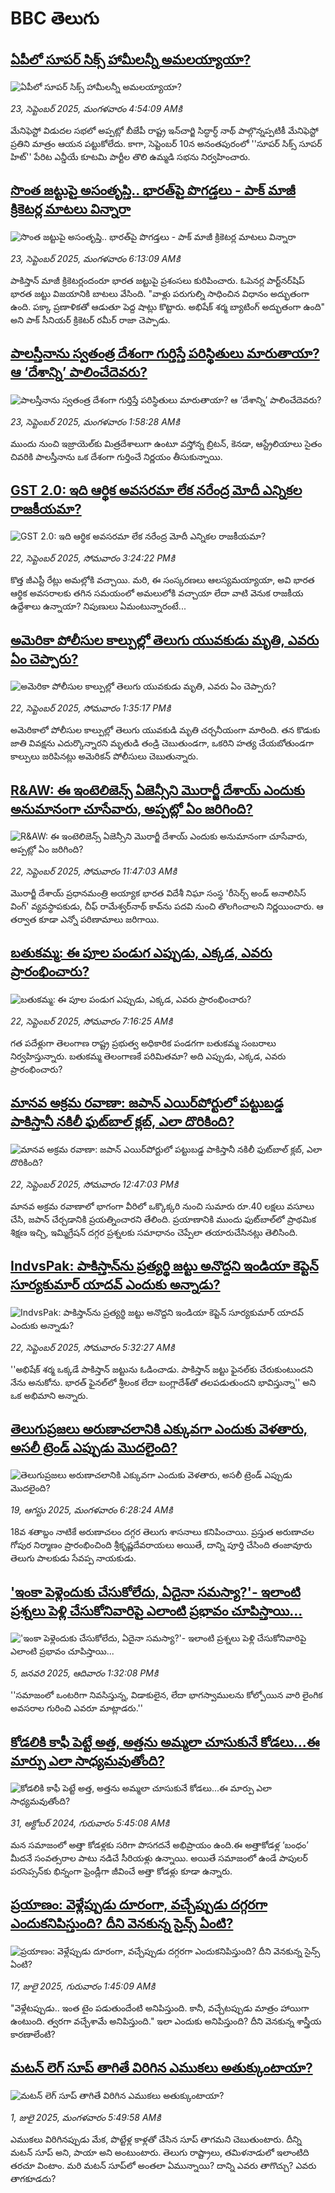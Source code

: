 # BBC తెలుగు## [ఏపీలో సూపర్‌ సిక్స్‌ హామీలన్నీ అమలయ్యాయా?](https://www.bbc.com/telugu/articles/cpd92xnlx9po?at_medium=RSS&at_campaign=rss?at_campaign=githubrss)![ఏపీలో సూపర్‌ సిక్స్‌ హామీలన్నీ అమలయ్యాయా?](https://ichef.bbci.co.uk/ace/ws/240/cpsprodpb/de46/live/497406d0-97b9-11f0-a1d2-01653bf009aa.jpg)_23, సెప్టెంబర్ 2025, మంగళవారం 4:54:09 AMకి_మేనిఫెస్టో విడుదల సభలో అప్పట్లో బీజేపీ రాష్ట్ర ఇన్‌చార్జి సిద్ధార్ధ్‌ నాథ్‌ పాల్గొన్నప్పటికీ మేనిఫెస్టో ప్రతిని మాత్రం ఆయన పట్టుకోలేదు.
కాగా, సెప్టెంబర్‌ 10న అనంతపురంలో ''సూపర్‌ సిక్స్‌ సూపర్‌ హిట్‌'' పేరిట ఎన్డీయే కూటమి పార్టీల తొలి ఉమ్మడి సభను నిర్వహించారు.## [సొంత జట్టుపై అసంతృప్తి.. భారత్‌పై పొగడ్తలు - పాక్ మాజీ క్రికెటర్ల మాటలు విన్నారా](https://www.bbc.com/telugu/articles/c179pxqj0d2o?at_medium=RSS&at_campaign=rss?at_campaign=githubrss)![సొంత జట్టుపై అసంతృప్తి.. భారత్‌పై పొగడ్తలు - పాక్ మాజీ క్రికెటర్ల మాటలు విన్నారా](https://ichef.bbci.co.uk/ace/ws/240/cpsprodpb/b081/live/60fde1c0-9842-11f0-b5c0-7b0147d87db9.png)_23, సెప్టెంబర్ 2025, మంగళవారం 6:13:09 AMకి_పాకిస్తాన్ మాజీ క్రికెటర్లందంరూ భారత జట్టుపై ప్రశంసలు కురిపించారు.
ఓపెనర్ల పార్ట్‌నర్‌షిప్ భారత జట్టు విజయానికి బాటలు వేసింది.
"వాళ్లు పరుగుల్ని సాధించిన విధానం అద్భుతంగా ఉంది. పక్కా ప్రణాళికతో ఆడుతూ పెద్ద షాట్లు కొట్టారు. అభిషేక్ శర్మ బ్యాటింగ్ అద్భుతంగా ఉంది" అని పాక్ సీనియర్ క్రికెటర్ రమీర్ రాజా చెప్పాడు.## [పాలస్తీనాను స్వతంత్ర దేశంగా గుర్తిస్తే  పరిస్థితులు మారుతాయా? ఆ ‘దేశాన్ని’ పాలించేదెవరు?](https://www.bbc.com/telugu/articles/cvg97npqlmgo?at_medium=RSS&at_campaign=rss?at_campaign=githubrss)![పాలస్తీనాను స్వతంత్ర దేశంగా గుర్తిస్తే  పరిస్థితులు మారుతాయా? ఆ ‘దేశాన్ని’ పాలించేదెవరు?](https://ichef.bbci.co.uk/ace/ws/240/cpsprodpb/e146/live/ab0bfb70-9820-11f0-9033-a1f6a24a1fc1.jpg)_23, సెప్టెంబర్ 2025, మంగళవారం 1:58:28 AMకి_ముందు నుంచి ఇజ్రాయెల్‌కు మిత్రదేశాలుగా ఉంటూ వస్తోన్న బ్రిటన్, కెనడా, ఆస్ట్రేలియాలు సైతం చివరికి పాలస్తీనాను ఒక దేశంగా గుర్తించే నిర్ణయం తీసుకున్నాయి.## [GST 2.0: ఇది ఆర్థిక అవసరమా లేక నరేంద్ర మోదీ ఎన్నికల రాజకీయమా?](https://www.bbc.com/telugu/articles/cr5qe3llp2eo?at_medium=RSS&at_campaign=rss?at_campaign=githubrss)![GST 2.0: ఇది ఆర్థిక అవసరమా లేక నరేంద్ర మోదీ ఎన్నికల రాజకీయమా?](https://ichef.bbci.co.uk/ace/standard/240/cpsprodpb/240c/live/6a91ca20-97cb-11f0-858a-a904eacbef23.jpg)_22, సెప్టెంబర్ 2025, సోమవారం 3:24:22 PMకి_కొత్త జీఎస్టీ రేట్లు అమల్లోకి వచ్చాయి. మరి, ఈ సంస్కరణలు ఆలస్యమయ్యాయా, అవి భారత ఆర్థిక అవసరాలకు తగిన సమయంలో అమలులోకి వచ్చాయా లేదా వాటి వెనుక రాజకీయ ఉద్దేశాలు ఉన్నాయా? నిపుణులు ఏమంటున్నారంటే...## [అమెరికా పోలీసుల కాల్పుల్లో తెలుగు యువకుడు మృతి, ఎవరు ఏం చెప్పారు?](https://www.bbc.com/telugu/articles/cqxz3wpgqp9o?at_medium=RSS&at_campaign=rss?at_campaign=githubrss)![అమెరికా పోలీసుల కాల్పుల్లో తెలుగు యువకుడు మృతి, ఎవరు ఏం చెప్పారు?](https://ichef.bbci.co.uk/ace/ws/240/cpsprodpb/3bac/live/8f54d970-97b6-11f0-a98f-a5aede2eafbc.jpg)_22, సెప్టెంబర్ 2025, సోమవారం 1:35:17 PMకి_అమెరికాలో పోలీసుల కాల్పుల్లో తెలుగు యువకుడి మృతి చర్చనీయంగా మారింది. తన కొడుకు జాతి వివక్షను ఎదుర్కొన్నారని మృతుడి తండ్రి చెబుతుండగా, ఒకరిని హత్య చేయబోతుండగా కాల్పులు జరిపినట్లు అమెరికన్ పోలీసులు చెబుతున్నారు.## [R&AW: ఈ ఇంటెలిజెన్స్ ఏజెన్సీని  మొరార్జీ దేశాయ్‌ ఎందుకు అనుమానంగా చూసేవారు, అప్పట్లో ఏం జరిగింది?](https://www.bbc.com/telugu/articles/c4gvvjd1w1vo?at_medium=RSS&at_campaign=rss?at_campaign=githubrss)![R&AW: ఈ ఇంటెలిజెన్స్ ఏజెన్సీని  మొరార్జీ దేశాయ్‌ ఎందుకు అనుమానంగా చూసేవారు, అప్పట్లో ఏం జరిగింది?](https://ichef.bbci.co.uk/ace/ws/240/cpsprodpb/bf78/live/f9014b00-96f9-11f0-9cf6-cbf3e73ce2b9.jpg)_22, సెప్టెంబర్ 2025, సోమవారం 11:47:03 AMకి_మొరార్జీ దేశాయ్ ప్రధానమంత్రి అయ్యాక భారత విదేశీ నిఘా సంస్థ 'రీసెర్చ్ అండ్ అనాలిసిస్ వింగ్' వ్యవస్థాపకుడు, చీఫ్ రామేశ్వర్‌నాథ్ కావ్‌ను‌ పదవి నుంచి తొలగించాలని నిర్ణయించారు. ఆ తర్వాత కూడా ఎన్నో పరిణామాలు జరిగాయి.## [బతుకమ్మ: ఈ పూల పండుగ ఎప్పుడు, ఎక్కడ, ఎవరు ప్రారంభించారు?](https://www.bbc.com/telugu/articles/c62mk4yx3rpo?at_medium=RSS&at_campaign=rss?at_campaign=githubrss)![బతుకమ్మ: ఈ పూల పండుగ ఎప్పుడు, ఎక్కడ, ఎవరు ప్రారంభించారు?](https://ichef.bbci.co.uk/ace/ws/240/cpsprodpb/cb4f/live/8b781a90-86ed-11ef-928a-e7e83ca29af6.jpg)_22, సెప్టెంబర్ 2025, సోమవారం 7:16:25 AMకి_గత పదేళ్లుగా తెలంగాణ రాష్ట్ర ప్రభుత్వ అధికారిక పండగగా బతుకమ్మ సంబరాలు నిర్వహిస్తున్నారు. బతుకమ్మ తెలంగాణకే పరిమితమా? అది ఎప్పుడు, ఎక్కడ, ఎవరు ప్రారంభించారు?## [మానవ అక్రమ రవాణా: జపాన్ ఎయిర్‌పోర్టులో పట్టుబడ్డ పాకిస్తానీ నకిలీ ఫుట్‌బాల్ క్లబ్, ఎలా దొరికింది?](https://www.bbc.com/telugu/articles/cnvr7057642o?at_medium=RSS&at_campaign=rss?at_campaign=githubrss)![మానవ అక్రమ రవాణా: జపాన్ ఎయిర్‌పోర్టులో పట్టుబడ్డ పాకిస్తానీ నకిలీ ఫుట్‌బాల్ క్లబ్, ఎలా దొరికింది?](https://ichef.bbci.co.uk/ace/ws/240/cpsprodpb/acc1/live/a8b76c30-95f3-11f0-90f2-5f87cb020b24.png)_22, సెప్టెంబర్ 2025, సోమవారం 12:47:03 PMకి_మానవ అక్రమ రవాణాలో భాగంగా వీరిలో ఒక్కొక్కరి నుంచి సుమారు రూ.40 లక్షలు వసూలు చేసి, జపాన్ చేర్చడానికి ప్రయత్నించారని తేలింది. ప్రయాణానికి ముందు ఫుట్‌బాల్‌లో ప్రాథమిక శిక్షణ ఇచ్చి, ఇమ్మిగ్రేషన్ దగ్గర ప్రశ్నలకు సమాధానం చెప్పేలా తయారుచేసినట్లు తెలిసింది.## [IndvsPak: పాకిస్తాన్‌ను ప్రత్యర్థి జట్టు అనొద్దని ఇండియా కెప్టెన్ సూర్యకుమార్ యాదవ్ ఎందుకు అన్నాడు?](https://www.bbc.com/telugu/articles/c36kk645xkzo?at_medium=RSS&at_campaign=rss?at_campaign=githubrss)![IndvsPak: పాకిస్తాన్‌ను ప్రత్యర్థి జట్టు అనొద్దని ఇండియా కెప్టెన్ సూర్యకుమార్ యాదవ్ ఎందుకు అన్నాడు?](https://ichef.bbci.co.uk/ace/ws/240/cpsprodpb/1308/live/d27cbb50-976b-11f0-84c8-99de564f0440.jpg)_22, సెప్టెంబర్ 2025, సోమవారం 5:32:27 AMకి_''అభిషేక్ శర్మ ఒక్కడే పాకిస్తాన్ జట్టును ఓడించాడు. పాకిస్తాన్ జట్టు ఫైనల్‌కు చేరుకుంటుందని నేను అనుకోను. భారత్ ఫైనల్‌లో శ్రీలంక లేదా బంగ్లాదేశ్‌తో తలపడుతుందని భావిస్తున్నా'' అని ఒక అభిమాని అన్నారు.## [తెలుగుప్రజలు అరుణాచలానికి ఎక్కువగా ఎందుకు వెళతారు, అసలీ ట్రెండ్ ఎప్పుడు మొదలైంది? ](https://www.bbc.com/telugu/articles/c8jp32zrzxpo?at_medium=RSS&at_campaign=rss?at_campaign=githubrss)![తెలుగుప్రజలు అరుణాచలానికి ఎక్కువగా ఎందుకు వెళతారు, అసలీ ట్రెండ్ ఎప్పుడు మొదలైంది? ](https://ichef.bbci.co.uk/ace/ws/240/cpsprodpb/cf2d/live/01932bf0-7d85-11f0-98a0-956f61945264.jpg)_19, ఆగస్టు 2025, మంగళవారం 6:28:24 AMకి_18వ శతాబ్దం నాటికే అరుణాచలం దగ్గర తెలుగు శాసనాలు కనిపించాయి. ప్రస్తుత అరుణాచల గోపుర నిర్మాణం ప్రారంభించింది శ్రీకృష్ణదేవరాయలు అయితే, దాన్ని పూర్తి చేసింది తంజావూరు తెలుగు పాలకుడు సేవప్ప నాయకుడు.## ['ఇంకా పెళ్లెందుకు చేసుకోలేదు, ఏదైనా సమస్యా?'- ఇలాంటి ప్రశ్నలు పెళ్లి చేసుకోనివారిపై ఎలాంటి ప్రభావం చూపిస్తాయి... ](https://www.bbc.com/telugu/articles/cgq1w3lz7yyo?at_medium=RSS&at_campaign=rss?at_campaign=githubrss)!['ఇంకా పెళ్లెందుకు చేసుకోలేదు, ఏదైనా సమస్యా?'- ఇలాంటి ప్రశ్నలు పెళ్లి చేసుకోనివారిపై ఎలాంటి ప్రభావం చూపిస్తాయి... ](https://ichef.bbci.co.uk/ace/ws/240/cpsprodpb/f6de/live/72c94a60-cb3e-11ef-87df-d575b9a434a4.jpg)_5, జనవరి 2025, ఆదివారం 1:32:08 PMకి_''సమాజంలో ఒంటరిగా నివసిస్తున్న, విడాకులైన, లేదా భాగస్వాములను కోల్పోయిన వారి లైంగిక అవసరాల గురించి ఎవరూ మాట్లాడరు.''## [కోడలికి కాఫీ పెట్టే అత్త, అత్తను అమ్మలా చూసుకునే కోడలు...ఈ మార్పు ఎలా సాధ్యమవుతోంది?](https://www.bbc.com/telugu/articles/c1l41zl8el2o?at_medium=RSS&at_campaign=rss?at_campaign=githubrss)![కోడలికి కాఫీ పెట్టే అత్త, అత్తను అమ్మలా చూసుకునే కోడలు...ఈ మార్పు ఎలా సాధ్యమవుతోంది?](https://ichef.bbci.co.uk/ace/ws/240/cpsprodpb/2b61/live/9176a6d0-8b0e-11ef-a81b-b1eda9741da3.jpg)_31, అక్టోబర్ 2024, గురువారం 5:45:08 AMకి_మన సమాజంలో అత్తా కోడళ్లకు సరిగా పొసగదనే అభిప్రాయం ఉంది.ఈ అత్తాకోడళ్ల ‘బంధం’ మీదనే సంవత్సరాల పాటు నడిచే సీరియళ్లు ఉన్నాయి. అయితే సమాజంలో ఉండే పాపులర్ పరసెప్సన్‌కు భిన్నంగా ఫ్రెండ్లీగా జీవించే అత్తా కోడళ్లు కూడా ఉన్నారు.## [ప్రయాణం: వెళ్లేప్పుడు దూరంగా, వచ్చేప్పుడు దగ్గరగా ఎందుకనిపిస్తుంది? దీని వెనకున్న సైన్స్ ఏంటి?](https://www.bbc.com/telugu/articles/c0l4y727n1jo?at_medium=RSS&at_campaign=rss?at_campaign=githubrss)![ప్రయాణం: వెళ్లేప్పుడు దూరంగా, వచ్చేప్పుడు దగ్గరగా ఎందుకనిపిస్తుంది? దీని వెనకున్న సైన్స్ ఏంటి?](https://ichef.bbci.co.uk/ace/ws/240/cpsprodpb/054c/live/6957c010-62b0-11f0-8e78-11023c48a856.png)_17, జులై 2025, గురువారం 1:45:09 AMకి_"వెళ్లేటప్పుడు.. ఇంత టైం పడుతుందేంటి అనిపిస్తుంది. కానీ, వచ్చేటప్పుడు మాత్రం హాయిగా ఉంటుంది. త్వరగా వచ్చేశామే అనిపిస్తుంది." ఇలా ఎందుకు అనిపిస్తుంది? దీని వెనకున్న శాస్త్రీయ కారణాలేంటి?## [మటన్ లెగ్ సూప్ తాగితే విరిగిన ఎముకలు అతుక్కుంటాయా?](https://www.bbc.com/telugu/articles/c0l4g92j8kzo?at_medium=RSS&at_campaign=rss?at_campaign=githubrss)![మటన్ లెగ్ సూప్ తాగితే విరిగిన ఎముకలు అతుక్కుంటాయా?](https://ichef.bbci.co.uk/ace/ws/240/cpsprodpb/b31e/live/cce532c0-6d41-11f0-9462-bb509dc78127.jpg)_1, జులై 2025, మంగళవారం 5:49:58 AMకి_ఎముకలు విరిగినప్పుడు మేక, పొట్టేళ్ల కాళ్లతో చేసిన సూప్ తాగమని చెబుతుంటారు. దీన్ని మటన్ సూప్ అని, పాయా అని అంటుంటారు. తెలుగు రాష్ట్రాలు, తమిళనాడులో ఇలాంటిది తరచూ వింటాం. మరి మటన్ సూప్‌లో అంతలా ఏమున్నాయి? దాన్ని ఎవరు తాగొచ్చు? ఎవరు తాగకూడదు?